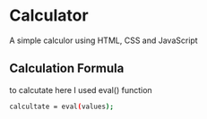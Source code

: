 # Calculator

A simple calculor using HTML, CSS and JavaScript

## Calculation Formula

to calcutate here I used eval() function
 
```bash
calcultate = eval(values);
